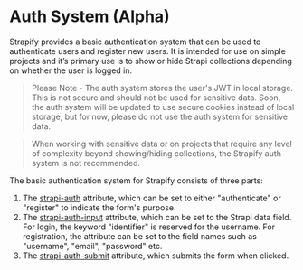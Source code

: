 # Auth System (Alpha)

Strapify provides a basic authentication system that can be used to authenticate users and register new users.  It is intended for use on simple projects and it’s primary use is to show or hide Strapi collections depending on whether the user is logged in.

> Please Note - The auth system stores the user's JWT in local storage.  This is not secure and should not be used for sensitive data.  Soon, the auth system will be updated to use secure cookies instead of local storage, but for now, please do not use the auth system for sensitive data.

> When working with sensitive data or on projects that require any level of complexity beyond showing/hiding collections, the Strapify auth system is not recommended.

The basic authentication system for Strapify consists of three parts:

1. The [strapi-auth](strapi-auth.md) attribute, which can be set to either "authenticate" or "register" to indicate the form's purpose.
2. The [strapi-auth-input](strapi-auth-input.md) attribute, which can be set to the Strapi data field. For login, the keyword "identifier" is reserved for the username. For registration, the attribute can be set to the field names such as "username", "email", "password" etc.
3. The [strapi-auth-submit](strapi-auth-submit.md) attribute, which submits the form when clicked.